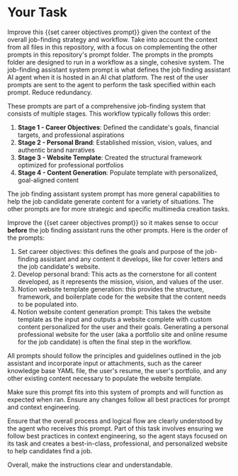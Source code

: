 # Your Task

Improve this {{set career objectives prompt}} given the context of the overall job-finding strategy and workflow. Take into account the context from all files in this repository, with a focus on complementing the other prompts in this repository's prompt folder. The prompts in the prompts folder are designed to run in a workflow as a single, cohesive system. The job-finding assistant system prompt is what defines the job finding assistant AI agent when it is hosted in an AI chat platform. The rest of the user prompts are sent to the agent to perform the task specified within each prompt. Reduce redundancy.

These prompts are part of a comprehensive job-finding system that consists of multiple stages. This workflow typically follows this order:

1. **Stage 1 - Career Objectives**: Defined the candidate's goals, financial targets, and professional aspirations
2. **Stage 2 - Personal Brand**: Established mission, vision, values, and authentic brand narratives
3. **Stage 3 - Website Template**: Created the structural framework optimized for professional portfolios
4. **Stage 4 - Content Generation**: Populate template with personalized, goal-aligned content

The job finding assistant system prompt has more general capabilities to help the job candidate generate content for a variety of situations. The other prompts are for more strategic and specific multimedia creation tasks.

Improve the {{set career objectives prompt}} so it makes sense to occur **before** the job finding assistant runs the other prompts. Here is the order of the prompts:

1. Set career objectives: this defines the goals and purpose of the job-finding assistant and any content it develops, like for cover letters and the job candidate's website.
2. Develop personal brand: This acts as the cornerstone for all content developed, as it represents the mission, vision, and values of the user. 
3. Notion website template generation: this provides the structure, framework, and boilerplate code for the website that the content needs to be populated into.
4. Notion website content generation prompt: This takes the website template as the input and outputs a website complete with custom content personalized for the user and their goals. Generating a personal professional website for the user (aka a portfolio site and online resume for the job candidate) is often the final step in the workflow.

All prompts should follow the principles and guidelines outlined in the job assistant and incorporate input or attachments, such as the career knowledge base YAML file, the user's resume, the user's portfolio, and any other existing content necessary to populate the website template. 

Make sure this prompt fits into this system of prompts and will function as expected when ran. Ensure any changes follow all best practices for prompt and context engineering. 

Ensure that the overall process and logical flow are clearly understood by the agent who receives this prompt. Part of this task involves ensuring we follow best practices in context engineering, so the agent stays focused on its task and creates a best-in-class, professional, and personalized website to help candidates find a job.

Overall, make the instructions clear and understandable.
